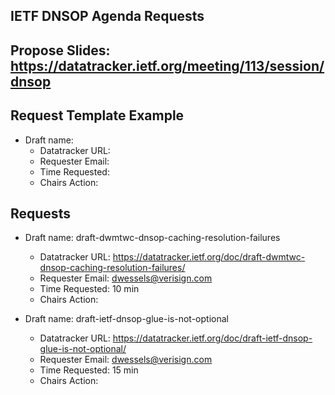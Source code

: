 ## IETF DNSOP Agenda Requests

## Propose Slides: https://datatracker.ietf.org/meeting/113/session/dnsop

## Request Template Example

*   Draft name:
    - Datatracker URL:
    - Requester Email:
    - Time Requested:
    - Chairs Action:

## Requests

*   Draft name: draft-dwmtwc-dnsop-caching-resolution-failures
    - Datatracker URL: https://datatracker.ietf.org/doc/draft-dwmtwc-dnsop-caching-resolution-failures/
    - Requester Email: dwessels@verisign.com
    - Time Requested: 10 min
    - Chairs Action:

*   Draft name: draft-ietf-dnsop-glue-is-not-optional
    - Datatracker URL: https://datatracker.ietf.org/doc/draft-ietf-dnsop-glue-is-not-optional/
    - Requester Email: dwessels@verisign.com
    - Time Requested: 15 min
    - Chairs Action:
